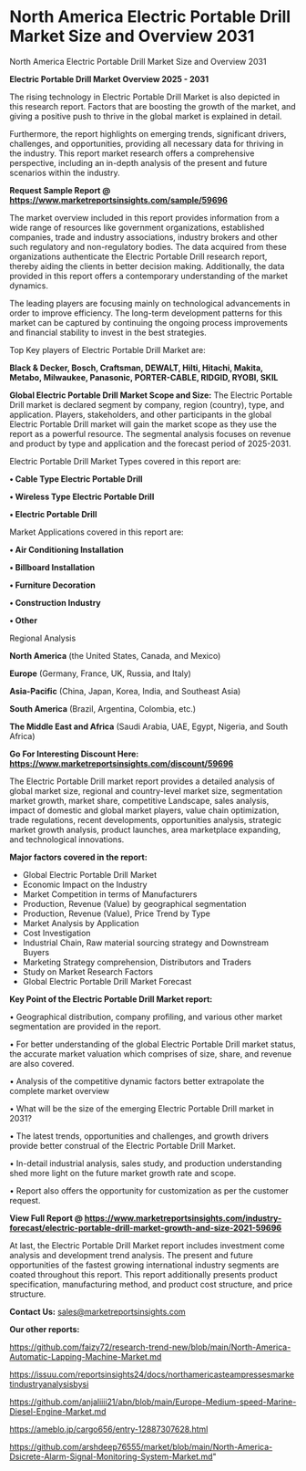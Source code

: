 # North America Electric Portable Drill Market Size and Overview 2031
North America Electric Portable Drill Market Size and Overview 2031

<Strong> Electric Portable Drill Market Overview 2025 - 2031</strong>

The rising technology in Electric Portable Drill Market is also depicted in this research report. Factors that are boosting the growth of the market, and giving a positive push to thrive in the global market is explained in detail.

Furthermore, the report highlights on emerging trends, significant drivers, challenges, and opportunities, providing all necessary data for thriving in the industry. This report market research offers a comprehensive perspective, including an in-depth analysis of the present and future scenarios within the industry.

<strong>Request Sample Report @ <a href=https://www.marketreportsinsights.com/sample/59696>https://www.marketreportsinsights.com/sample/59696</a></strong>

The market overview included in this report provides information from a wide range of resources like government organizations, established companies, trade and industry associations, industry brokers and other such regulatory and non-regulatory bodies. The data acquired from these organizations authenticate the Electric Portable Drill research report, thereby aiding the clients in better decision making. Additionally, the data provided in this report offers a contemporary understanding of the market dynamics.

The leading players are focusing mainly on technological advancements in order to improve efficiency. The long-term development patterns for this market can be captured by continuing the ongoing process improvements and financial stability to invest in the best strategies.

Top Key players of Electric Portable Drill Market are:

<strong>Black & Decker, Bosch, Craftsman, DEWALT, Hilti, Hitachi, Makita, Metabo, Milwaukee, Panasonic, PORTER-CABLE, RIDGID, RYOBI, SKIL</strong>

<strong><b>Global Electric Portable Drill Market Scope and Size:</b></strong>
The Electric Portable Drill market is declared segment by company, region (country), type, and application. Players, stakeholders, and other participants in the global Electric Portable Drill market will gain the market scope as they use the report as a powerful resource. The segmental analysis focuses on revenue and product by type and application and the forecast period of 2025-2031.

Electric Portable Drill Market Types covered in this report are:

<strong>• Cable Type Electric Portable Drill

• Wireless Type Electric Portable Drill

• Electric Portable Drill</strong>

Market Applications covered in this report are:

<strong>• Air Conditioning Installation

• Billboard Installation

• Furniture Decoration

• Construction Industry

• Other</strong> 

Regional Analysis

<strong>North America</strong> (the United States, Canada, and Mexico)

<strong>Europe</strong> (Germany, France, UK, Russia, and Italy)

<strong>Asia-Pacific</strong> (China, Japan, Korea, India, and Southeast Asia)

<strong>South America</strong> (Brazil, Argentina, Colombia, etc.)

<strong>The Middle East and Africa</strong> (Saudi Arabia, UAE, Egypt, Nigeria, and South Africa)

<strong>Go For Interesting Discount Here: <a href=https://www.marketreportsinsights.com/discount/59696>https://www.marketreportsinsights.com/discount/59696</a></strong>

The Electric Portable Drill market report provides a detailed analysis of global market size, regional and country-level market size, segmentation market growth, market share, competitive Landscape, sales analysis, impact of domestic and global market players, value chain optimization, trade regulations, recent developments, opportunities analysis, strategic market growth analysis, product launches, area marketplace expanding, and technological innovations.

<strong><b>Major factors covered in the report:</b></strong>
<ul>
  <li>Global Electric Portable Drill Market </li>
  <li>Economic Impact on the Industry</li>
  <li>Market Competition in terms of Manufacturers</li>
  <li>Production, Revenue (Value) by geographical segmentation</li>
  <li>Production, Revenue (Value), Price Trend by Type</li>
  <li>Market Analysis by Application</li>
  <li>Cost Investigation</li>
  <li>Industrial Chain, Raw material sourcing strategy and Downstream Buyers</li>
  <li>Marketing Strategy comprehension, Distributors and Traders</li>
  <li>Study on Market Research Factors</li>
  <li>Global Electric Portable Drill Market Forecast</li>
</ul>

<strong><b>Key Point of the Electric Portable Drill Market report:</b></strong>

• Geographical distribution, company profiling, and various other market segmentation are provided in the report.

• For better understanding of the global Electric Portable Drill market status, the accurate market valuation which comprises of size, share, and revenue are also covered.

• Analysis of the competitive dynamic factors better extrapolate the complete market overview

• What will be the size of the emerging Electric Portable Drill market in 2031?

• The latest trends, opportunities and challenges, and growth drivers provide better construal of the Electric Portable Drill Market.

• In-detail industrial analysis, sales study, and production understanding shed more light on the future market growth rate and scope.

• Report also offers the opportunity for customization as per the customer request.

<strong><b>View Full Report @ <a href=https://www.marketreportsinsights.com/industry-forecast/electric-portable-drill-market-growth-and-size-2021-59696>https://www.marketreportsinsights.com/industry-forecast/electric-portable-drill-market-growth-and-size-2021-59696</a></b></strong>


At last, the Electric Portable Drill Market report includes investment come analysis and development trend analysis. The present and future opportunities of the fastest growing international industry segments are coated throughout this report. This report additionally presents product specification, manufacturing method, and product cost structure, and price structure.

<strong>Contact Us:</strong>
sales@marketreportsinsights.com

<strong>Our other reports:</strong>

<a href=https://github.com/faizy72/research-trend-new/blob/main/North-America-Automatic-Lapping-Machine-Market.md>https://github.com/faizy72/research-trend-new/blob/main/North-America-Automatic-Lapping-Machine-Market.md</a>

<a href=https://issuu.com/reportsinsights24/docs/northamericasteampressesmarketindustryanalysisbysi>https://issuu.com/reportsinsights24/docs/northamericasteampressesmarketindustryanalysisbysi</a>

<a href=https://github.com/anjaliiii21/abn/blob/main/Europe-Medium-speed-Marine-Diesel-Engine-Market.md>https://github.com/anjaliiii21/abn/blob/main/Europe-Medium-speed-Marine-Diesel-Engine-Market.md</a>

<a href=https://ameblo.jp/cargo656/entry-12887307628.html>https://ameblo.jp/cargo656/entry-12887307628.html</a>

<a href=https://github.com/arshdeep76555/market/blob/main/North-America-Dsicrete-Alarm-Signal-Monitoring-System-Market.md>https://github.com/arshdeep76555/market/blob/main/North-America-Dsicrete-Alarm-Signal-Monitoring-System-Market.md</a>"
